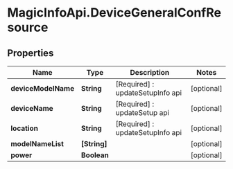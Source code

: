 # MagicInfoApi.DeviceGeneralConfResource

## Properties
Name | Type | Description | Notes
------------ | ------------- | ------------- | -------------
**deviceModelName** | **String** | [Required] : updateSetupInfo api | [optional] 
**deviceName** | **String** | [Required] : updateSetup api | [optional] 
**location** | **String** | [Required] : updateSetupInfo api | [optional] 
**modelNameList** | **[String]** |  | [optional] 
**power** | **Boolean** |  | [optional] 


